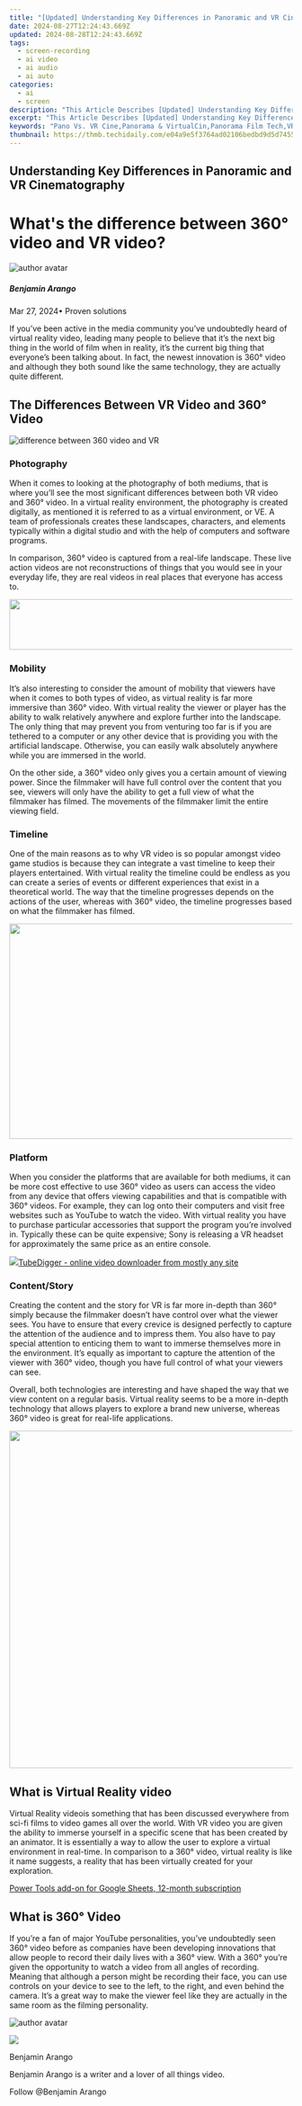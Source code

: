 ```yaml
---
title: "[Updated] Understanding Key Differences in Panoramic and VR Cinematography"
date: 2024-08-27T12:24:43.669Z
updated: 2024-08-28T12:24:43.669Z
tags: 
  - screen-recording
  - ai video
  - ai audio
  - ai auto
categories: 
  - ai
  - screen
description: "This Article Describes [Updated] Understanding Key Differences in Panoramic and VR Cinematography"
excerpt: "This Article Describes [Updated] Understanding Key Differences in Panoramic and VR Cinematography"
keywords: "Pano Vs. VR Cine,Panorama & VirtualCin,Panorama Film Tech,VR Cinematography Dif,Panoramic Cin VR,VR & Panoramic Filmmaking,Key VR Cine Techniques"
thumbnail: https://thmb.techidaily.com/e04a9e5f3764ad02106bedbd9d5d7455103ba03869a73a825a4ebe2566d36218.jpg
---
```


## Understanding Key Differences in Panoramic and VR Cinematography

# What's the difference between 360° video and VR video?

![author avatar](https://images.wondershare.com/filmora/article-images/benjamin-arango-author.jpg)

##### Benjamin Arango

 Mar 27, 2024• Proven solutions

 If you’ve been active in the media community you’ve undoubtedly heard of virtual reality video, leading many people to believe that it’s the next big thing in the world of film when in reality, it’s the current big thing that everyone’s been talking about. In fact, the newest innovation is 360° video and although they both sound like the same technology, they are actually quite different.

## The Differences Between VR Video and 360° Video

![difference between 360 video and VR](https://images.wondershare.com/filmora/article-images/difference-between-vr-360-video.jpg)

### Photography

 When it comes to looking at the photography of both mediums, that is where you’ll see the most significant differences between both VR video and 360° video. In a virtual reality environment, the photography is created digitally, as mentioned it is referred to as a virtual environment, or VE. A team of professionals creates these landscapes, characters, and elements typically within a digital studio and with the help of computers and software programs.

 In comparison, 360° video is captured from a real-life landscape. These live action videos are not reconstructions of things that you would see in your everyday life, they are real videos in real places that everyone has access to.

<!-- affiliate ads begin -->
<a href="https://arkmc.pxf.io/c/5597632/427477/5172" target="_top" id="427477"><img src="//a.impactradius-go.com/display-ad/5172-427477" border="0" alt="" width="728" height="90"/></a><img height="0" width="0" src="https://arkmc.pxf.io/i/5597632/427477/5172" style="position:absolute;visibility:hidden;" border="0" />
<!-- affiliate ads end -->
### Mobility

 It’s also interesting to consider the amount of mobility that viewers have when it comes to both types of video, as virtual reality is far more immersive than 360° video. With virtual reality the viewer or player has the ability to walk relatively anywhere and explore further into the landscape. The only thing that may prevent you from venturing too far is if you are tethered to a computer or any other device that is providing you with the artificial landscape. Otherwise, you can easily walk absolutely anywhere while you are immersed in the world.

 On the other side, a 360° video only gives you a certain amount of viewing power. Since the filmmaker will have full control over the content that you see, viewers will only have the ability to get a full view of what the filmmaker has filmed. The movements of the filmmaker limit the entire viewing field.

### Timeline

 One of the main reasons as to why VR video is so popular amongst video game studios is because they can integrate a vast timeline to keep their players entertained. With virtual reality the timeline could be endless as you can create a series of events or different experiences that exist in a theoretical world. The way that the timeline progresses depends on the actions of the user, whereas with 360° video, the timeline progresses based on what the filmmaker has filmed.

<!-- affiliate ads begin -->
<a href="https://ship7com.pxf.io/c/5597632/1509856/17634" target="_top" id="1509856"><img src="//a.impactradius-go.com/display-ad/17634-1509856" border="0" alt="" width="730" height="383"/></a>
<!-- affiliate ads end -->
### Platform

 When you consider the platforms that are available for both mediums, it can be more cost effective to use 360° video as users can access the video from any device that offers viewing capabilities and that is compatible with 360° videos. For example, they can log onto their computers and visit free websites such as YouTube to watch the video. With virtual reality you have to purchase particular accessories that support the program you’re involved in. Typically these can be quite expensive; Sony is releasing a VR headset for approximately the same price as an entire console.

<!-- affiliate ads begin -->
<a href="https://secure.2checkout.com/order/checkout.php?PRODS=4572700&QTY=1&AFFILIATE=108875&CART=1"><img src="	https://www.tubedigger.com/wp-content/uploads/2020/08/tubedigger-software-new.png" border="0">TubeDigger - online video downloader from mostly any site</a>
<!-- affiliate ads end -->
### Content/Story

 Creating the content and the story for VR is far more in-depth than 360° simply because the filmmaker doesn’t have control over what the viewer sees. You have to ensure that every crevice is designed perfectly to capture the attention of the audience and to impress them. You also have to pay special attention to enticing them to want to immerse themselves more in the environment. It’s equally as important to capture the attention of the viewer with 360° video, though you have full control of what your viewers can see.

 Overall, both technologies are interesting and have shaped the way that we view content on a regular basis. Virtual reality seems to be a more in-depth technology that allows players to explore a brand new universe, whereas 360° video is great for real-life applications.

<!-- affiliate ads begin -->
<a href="https://appsumo.8odi.net/c/5597632/2082526/7443" target="_top" id="2082526"><img src="//a.impactradius-go.com/display-ad/7443-2082526" border="0" alt="" width="1200" height="600"/></a><img height="0" width="0" src="https://appsumo.8odi.net/i/5597632/2082526/7443" style="position:absolute;visibility:hidden;" border="0" />
<!-- affiliate ads end -->
## What is Virtual Reality video

 Virtual Reality videois something that has been discussed everywhere from sci-fi films to video games all over the world. With VR video you are given the ability to immerse yourself in a specific scene that has been created by an animator. It is essentially a way to allow the user to explore a virtual environment in real-time. In comparison to a 360° video, virtual reality is like it name suggests, a reality that has been virtually created for your exploration.

<!-- affiliate ads begin -->
<a href="https://secure.2checkout.com/order/checkout.php?PRODS=4721564&QTY=1&AFFILIATE=108875&CART=1">Power Tools add-on for Google Sheets, 12-month subscription</a>
<!-- affiliate ads end -->
## What is 360° Video

 If you’re a fan of major YouTube personalities, you’ve undoubtedly seen 360° video before as companies have been developing innovations that allow people to record their daily lives with a 360° view. With a 360° you’re given the opportunity to watch a video from all angles of recording. Meaning that although a person might be recording their face, you can use controls on your device to see to the left, to the right, and even behind the camera. It’s a great way to make the viewer feel like they are actually in the same room as the filming personality.

![author avatar](https://images.wondershare.com/filmora/article-images/benjamin-arango-author.jpg)

<!-- affiliate ads begin -->
<a href="https://store.massmailsoftware.com/order/checkout.php?PRODS=2069351&QTY=1&AFFILIATE=108875&CART=1"><img src="https://secure.avangate.com/images/merchant/dc87c13749315c7217cdc4ac692e704c/banera_for_partners-24_%282%29.jpg" border="0"></a>
<!-- affiliate ads end -->
Benjamin Arango

Benjamin Arango is a writer and a lover of all things video.

Follow @Benjamin Arango


<ins class="adsbygoogle"
     style="display:block"
     data-ad-format="autorelaxed"
     data-ad-client="ca-pub-7571918770474297"
     data-ad-slot="1223367746"></ins>



<ins class="adsbygoogle"
     style="display:block"
     data-ad-client="ca-pub-7571918770474297"
     data-ad-slot="8358498916"
     data-ad-format="auto"
     data-full-width-responsive="true"></ins>







